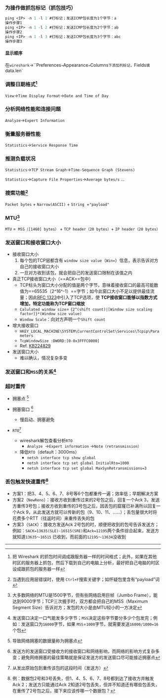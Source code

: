 ### 为操作做抓包标记（抓包技巧）

```commonlisp
ping <IP> -n 1 -l 1 #打标记；发送ICMP包长度为1个字节：a
操作步骤1
ping <IP> -n 1 -l 2 #打标记；发送ICMP包长度为2个字节：ab
操作步骤2
ping <IP> -n 1 -l 3 #打标记；发送ICMP包长度为3个字节：abc
操作步骤3
```

#### 显示顺序

在`wireshark`→``Preferences`→`Appearance`→`Columns`下添加列标记，`Fields`填`data.len`

### 调整日期格式[^1]

`View`→`Time Display Format`→`Date and Time of Day`

### 分析网络性能和连接问题

`Analyze`→`Expert Information`

### 衡量服务器性能

`Statistics`→`Service Response Time`

### 推测负载状况

`Statistics`→`TCP Stream Graph`→`Time-Sequence Graph (Stevens)`

`Statistics`→`Capture File Properties`→`Average bytes/s` …

### 搜索功能[^2]

`Packet bytes` + `Narrow(ASCII)` + `String `+`"payload"`

### MTU[^3]

`MTU` =` MSS（[1460] bytes）` + `TCP header（20 bytes）`+ `IP header（20 bytes）`

### 发送窗口和接收窗口大小

- 接收窗口大小
  1. 每个包的TCP层都含有 `window size value`（`Win=`）信息，表示告诉对方自己的接收窗口大小
  2. 一旦对方收到该包，就会把自己的发送窗口限制在该值之内
- 真正TCP接收窗口大小（==ACK==包中）
  - TCP标头为窗口大小分配的值是两个字节，意味着接收窗口的最高可能数值为==65535（2^16^-1）==字节；如今此窗口大小不足以提供最佳流量；因此[RFC 1323](https://www.ietf.org/rfc/rfc1323.txt)中引入了TCP选项，使  **TCP接收窗口能够以指数方式增加，特定功能称为TCP窗口缩放**
  - `Calulated window size`= `{2^(shift count)|[Window size scaling factor]}*(Window size value)`
  - `Window Scale`：向对方声明一个`Shift count`
- 增大接收窗口
  - `HKEY_LOCAL_MACHINE\SYSTEM\CurrentControlSet\Services\Tcpip\Parameters`
  - `TcpWindowSize :DWORD:[0-0x3FFFC0000]`
  - Ref. [KB224829](https://support.microsoft.com/en-us/help/224829/description-of-windows-2000-and-windows-server-2003-tcp-features)
- 发送窗口大小
  - 难以确认，情况复杂多变

### 发送窗口和`MSS`的关系[^4]

### 超时重传

- 拥塞点 [^6]

- 拥塞窗口 [^5]

  - 慢启动、拥塞避免

- `RTO`[^7]

  - wireshark解包查看分析`RTO`
    - `Analyze `→`Expert information` →`Note（retransmission）`
  - 降低`RTO`（default：3000ms）
    - `netsh interface tcp show global`
    - `netsh interface tcp set global InitialRto=1000`
    - `netsh interface tcp set global MaxSynRetransmissions=3`


### 丢包触发快速重传[^8]

- 方案1：把3、4、5、6、7、8号等6个包都重传一遍；效率低；早期解决方案
- 方案2（`NewReno`）：接收方收到重传过来的2号包之后，回复一个Ack 3，发送方重传3号包；接收方收到重传的3号包之后，因丢包的窟窿已补满所以回复一个Ack 9，从此发送方就可以传新的包（9、10、11、……）；丢包量很大时将花费多个RTT（往返时间）来重传丢失的包
- 方案3（`SACK`）：接收方发送Ack 2号包的时，顺便把收到的包号告诉发送方；例如：`SACK=13635(SLE)-16515(SRE)`和`Ack=12195`两个条件综合起来，发送方就知道`13635～16515`
  已收到，而前面的`12195～13634`没收到



---

[^1]: 把 Wireshark 的抓包时间调成跟服务器一样的时间格式；此外，如果在其他时区的服务器上抓包，然后下载到自己的电脑上分析，最好把自己电脑的时区设成跟抓包的服务器一样
[^2]: 当遇到应用层错误时，使用 `Ctrl+F`搜索关键字；如怀疑包里含有“payload”词
[^3]: 大多数网络的MTU是1500字节，但有些网络启用巨帧（Jumbo Frame），能达到9000字节；TCP三次握手时，双方都会把自己的MSS（Maximum Segment Size）告诉对方；发包的大小是由MTU较小的一方决定
[^4]: 发送窗口决定一口气能发多少字节；`MSS`决定这些字节要分多少个包发完；例如：发送窗口为`16000`字节，如果 `MSS`=`1000`字节，就需要发送`16000/1000=16`个包
[^5]: 发送方的发送窗口受接收方的接收窗口和网络影响，而网络的影响方式复杂多变；避免网络拥塞的最佳策略就是保证发送方的发送窗口尽可能接近拥塞点
[^6]: 导致网络拥塞的数据量称为拥塞点
[^7]: 从发出原始包到重传该包的这段时间（发送方）
[^8]: 例：数据包2号和3号丢失，但1、4、5、6、7、8号都到达了接收方并触发Ack 2；发送方只能通过Ack 2知道2号包丢失，但并不知道还有哪些包丢失，在重传了2号包之后，接下来应该传哪一个数据包？